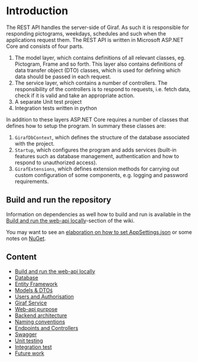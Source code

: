 # Introduction

The REST API handles the server-side of Giraf. As such it is responsible for responding
pictograms, weekdays, schedules and such when the applications request them.
The REST API is written in Microsoft ASP.NET Core and consists of four parts.

1. The model layer, which contains definitions of all relevant classes, eg. Pictogram,
   Frame and so forth. This layer also contains definitions of data transfer object
   (DTO) classes, which is used for defining which data should be passed in each request.
1. The service layer, which contains a number of controllers. The responsibility
   of the controllers is to respond to requests, i.e. fetch data, check if it is
   valid and take an appropriate action.
1. A separate Unit test project
1. Integration tests written in python

In addition to these layers ASP.NET Core requires a number of classes that defines
how to setup the program. In summary these classes are:

1. ```GirafDbContext```, which defines the structure of the database associated
   with the project.
1. ```Startup```, which configures the program and adds services (built-in features
   such as database management, authentication and how to respond to unauthorized access).
1. ```GirafExtensions```, which defines extension methods for carrying out custom
   configuration of some components, e.g. logging and password requirements.

## Build and run the repository

Information on dependencies as well how to build and run is available in the
[Build and run the web-api locally](./BuildAndRunLocally.md)-section of the wiki.

You may want to see an [elaboration on how to set AppSettings.json](./ConnectionString.md)
or some notes on [NuGet](./NugetWithDotnetCore.md).

## Content

- [Build and run the web-api locally](./BuildAndRunLocally.md)
- [Database](./Database.md)
- [Entity Framework](./EntityFramework.md)
- [Models & DTOś](./ModelsAndDTOs.md)
- [Users and Authorisation](./Authorization.md)
- [Giraf Service](./GirafService.md)
- [Web-api purpose](./WebApiPurpose.md)
- [Backend architecture](./BackendArchitecture.md)
- [Naming conventions](./NamingConventions.md)
- [Endpoints and Controllers](./EndpointsAndControllers.md)
- [Swagger](./Swagger.md)
- [Unit testing](./UnitTesting.md)
- [Integration test](./IntegrationTest.md)
- [Future work](/docs/archive/FutureWork.md)
